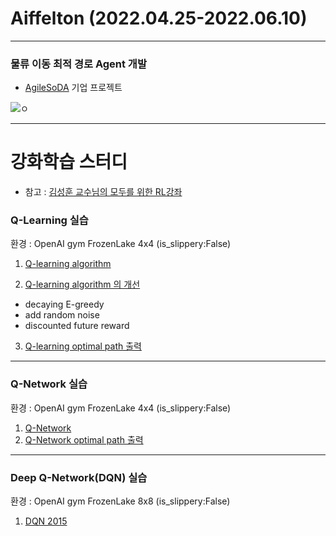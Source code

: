 # Aiffelton (2022.04.25-2022.06.10)
---

### 물류 이동 최적 경로 Agent 개발

- [AgileSoDA](http://www.agilesoda.com/) 기업 프로젝트
 
 ![ㅇ](http://www.agilesoda.com/theme/basic/img/sub/company/company_agilesoda__icon.svg)
 
 



---

# 강화학습 스터디
- 참고 : [김성훈 교수님의 모두를 위한 RL강좌](https://www.youtube.com/playlist?list=PLlMkM4tgfjnKsCWav-Z2F-MMFRx-2gMGG)

  


### Q-Learning 실습
환경 : OpenAI gym FrozenLake 4x4 (is_slippery:False) 

1. [Q-learning algorithm](https://github.com/riverlike/Project/blob/main/Hackathon2022/RL_Study/q_learning_01.ipynb)

2. [Q-learning algorithm 의 개선](https://github.com/riverlike/Project/blob/main/Hackathon2022/RL_Study/q_learning_02.ipynb)
  - decaying E-greedy
  - add random noise
  - discounted future reward

3. [Q-learning optimal path 출력](https://github.com/riverlike/Project/blob/main/Hackathon2022/RL_Study/q_learning_03.ipynb)


---

### Q-Network 실습
환경 : OpenAI gym FrozenLake 4x4 (is_slippery:False) 

1. [Q-Network](https://github.com/riverlike/Project/blob/main/Hackathon2022/RL_Study/q_network_01.ipynb)
2. [Q-Network optimal path 출력](https://github.com/riverlike/Project/blob/main/Hackathon2022/RL_Study/q_network_02.ipynb)

---

### Deep Q-Network(DQN) 실습
환경 : OpenAI gym FrozenLake 8x8 (is_slippery:False) 

1. [DQN 2015](https://github.com/riverlike/Project/blob/main/Hackathon2022/RL_Study/dqn_2015.ipynb)



